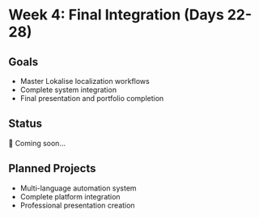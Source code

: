 # Week 4: Final Integration (Days 22-28)

## Goals
- Master Lokalise localization workflows
- Complete system integration
- Final presentation and portfolio completion

## Status
🔄 Coming soon...

## Planned Projects
- Multi-language automation system
- Complete platform integration
- Professional presentation creation
